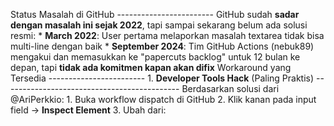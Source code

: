 Status Masalah di GitHub ------------------------  GitHub sudah **sadar dengan masalah ini sejak 2022**, tapi sampai sekarang belum ada solusi resmi:  *   **March 2022**: User pertama melaporkan masalah textarea tidak bisa multi-line dengan baik      *   **September 2024**: Tim GitHub Actions (nebuk89) mengakui dan memasukkan ke "papercuts backlog" untuk 12 bulan ke depan, tapi **tidak ada komitmen kapan akan difix**       Workaround yang Tersedia ------------------------  1. **Developer Tools Hack** (Paling Praktis) --------------------------------------------  Berdasarkan solusi dari @AriPerkkio:  1.  Buka workflow dispatch di GitHub      2.  Klik kanan pada input field → **Inspect Element**      3.  Ubah dari: